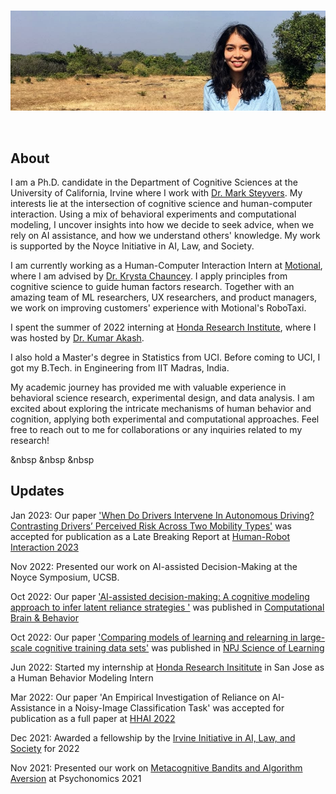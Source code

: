 <br>
<p><img src="image.jpg" /></p>

<br>

## About

I am a Ph.D. candidate in the Department of Cognitive Sciences at the University of California, Irvine where I work with [Dr. Mark Steyvers](https://steyvers.socsci.uci.edu/). My interests lie at the intersection of cognitive science and human-computer interaction. Using a mix of behavioral experiments and computational modeling, I uncover insights into how we decide to seek advice, when we rely on AI assistance, and how we understand others' knowledge. My work is supported by the Noyce Initiative in AI, Law, and Society.

I am currently working as a Human-Computer Interaction Intern at [Motional](https://motional.com/), where I am advised by [Dr. Krysta Chauncey](https://www.linkedin.com/in/krysta-chauncey). I apply principles from cognitive science to guide human factors research. Together with an amazing team of ML researchers, UX researchers, and product managers, we work on improving customers' experience with Motional's RoboTaxi. 

I spent the summer of 2022 interning at [Honda Research Institute](https://usa.honda-ri.com/), where I was hosted by [Dr. Kumar Akash](https://scholar.google.com/citations?user=03uSPzAAAAAJ&hl=en). 

I also hold a Master's degree in Statistics from UCI. Before coming to UCI, I got my B.Tech. in Engineering from IIT Madras, India. 

My academic journey has provided me with valuable experience in behavioral science research, experimental design, and data analysis. I am excited about exploring the intricate mechanisms of human behavior and cognition, applying both experimental and computational approaches. Feel free to reach out to me for collaborations or any inquiries related to my research!


&nbsp
&nbsp
&nbsp



## Updates

Jan 2023: Our paper ['When Do Drivers Intervene In Autonomous Driving?
Contrasting Drivers’ Perceived Risk Across Two Mobility Types'](https://drive.google.com/file/d/1Tku00MktmojHYEB_8_3UdTdGRnxFU36g/view?usp=share_link) was accepted for publication as a Late Breaking Report at [Human-Robot Interaction 2023](https://humanrobotinteraction.org/2023/)

Nov 2022: Presented our work on AI-assisted Decision-Making at the Noyce Symposium, UCSB. 

Oct 2022: Our paper ['AI-assisted decision-making: A cognitive modeling approach to infer latent reliance strategies
'](https://link.springer.com/article/10.1007/s42113-022-00157-y) was published in [Computational Brain & Behavior](https://www.springer.com/journal/42113)

Oct 2022: Our paper ['Comparing models of learning and relearning in large-scale cognitive training data sets'](https://www.nature.com/articles/s41539-022-00142-x) was published in [NPJ Science of Learning](https://www.nature.com/npjscilearn/)

Jun 2022: Started my internship at [Honda Research Insititute](https://usa.honda-ri.com/) in San Jose as a Human Behavior Modeling Intern

Mar 2022: Our paper 'An Empirical Investigation of Reliance on AI-Assistance in a Noisy-Image Classification Task' was accepted for publication as a full paper at [HHAI 2022](https://www.hhai-conference.org/)

Dec 2021:  Awarded a fellowship by the [Irvine Initiative in AI, Law, and Society](https://ucinoyce.org/) for 2022

Nov 2021:  Presented our work on [Metacognitive Bandits and Algorithm Aversion](https://escholarship.org/content/qt7xc470dt/qt7xc470dt.pdf) at Psychonomics 2021

<br>
<br>
